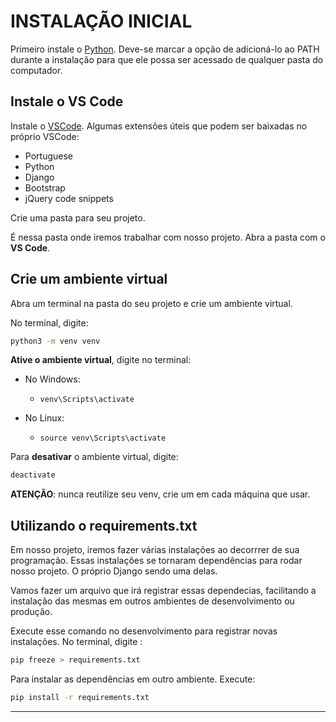 # INSTALAÇÃO INICIAL 
Primeiro instale o [Python](https://www.python.org/downloads/). Deve-se marcar a opção de adicioná-lo ao PATH durante a instalação para que ele possa ser acessado de qualquer pasta do computador.

## Instale o VS Code
Instale o [VSCode](https://code.visualstudio.com/download). Algumas extensões úteis que podem ser baixadas no próprio VSCode:
- Portuguese
- Python
- Django
- Bootstrap
- jQuery code snippets

Crie uma pasta para seu projeto.

É nessa pasta onde iremos trabalhar com nosso projeto. Abra a pasta com o **VS Code**.

## Crie um ambiente virtual
Abra um terminal na pasta do seu projeto e crie um ambiente virtual.

No terminal, digite:
``` bash
python3 -m venv venv 
```

**Ative o ambiente virtual**, digite no terminal:

- No Windows:
    - ` venv\Scripts\activate `

- No Linux:
    - ` source venv\Scripts\activate `

Para **desativar** o ambiente virtual, digite:
``` bash
deactivate
```
**ATENÇÃO**: nunca reutilize seu venv, crie um em cada máquina que usar.
## Utilizando o requirements.txt
Em nosso projeto, iremos fazer várias instalações ao decorrrer de sua programação. Essas instalações se tornaram dependências para rodar nosso projeto. O próprio Django sendo uma delas.

Vamos fazer um arquivo que irá registrar essas dependecias, facilitando a instalação das mesmas em outros ambientes de desenvolvimento ou produção.

Execute esse comando no desenvolvimento para registrar novas instalações. No terminal, digite :
```bash
pip freeze > requirements.txt
```

Para instalar as dependências em outro ambiente. Execute:
```bash
pip install -r requirements.txt
```
---